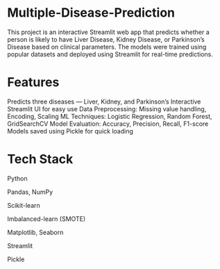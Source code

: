 # Multiple-Disease-Prediction
This project is an interactive Streamlit web app that predicts whether a person is likely to have Liver Disease, Kidney Disease, or Parkinson’s Disease based on clinical parameters.
The models were trained using popular datasets and deployed using Streamlit for real-time predictions.

# Features

 Predicts three diseases — Liver, Kidney, and Parkinson’s
 Interactive Streamlit UI for easy use
 Data Preprocessing: Missing value handling, Encoding, Scaling
 ML Techniques: Logistic Regression, Random Forest, GridSearchCV
 Model Evaluation: Accuracy, Precision, Recall, F1-score
 Models saved using Pickle for quick loading
 
# Tech Stack

Python

Pandas, NumPy

Scikit-learn

Imbalanced-learn (SMOTE)

Matplotlib, Seaborn

Streamlit

Pickle
